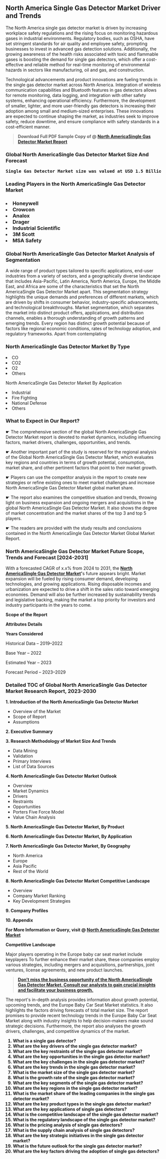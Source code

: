 <p> <h2>North America Single Gas Detector Market Driver and Trends</h2><p>The North America single gas detector market is driven by increasing workplace safety regulations and the rising focus on monitoring hazardous gases in industrial environments. Regulatory bodies, such as OSHA, have set stringent standards for air quality and employee safety, prompting businesses to invest in advanced gas detection solutions. Additionally, the growing awareness of the health risks associated with toxic and flammable gases is boosting the demand for single gas detectors, which offer a cost-effective and reliable method for real-time monitoring of environmental hazards in sectors like manufacturing, oil and gas, and construction.</p><p>Technological advancements and product innovations are fueling trends in the single gas detector market across North America. Integration of wireless communication capabilities and Bluetooth features in gas detectors allows for remote monitoring, data logging, and integration with other safety systems, enhancing operational efficiency. Furthermore, the development of smaller, lighter, and more user-friendly gas detectors is increasing their adoption among small and medium-sized enterprises. These innovations are expected to continue shaping the market, as industries seek to improve safety, reduce downtime, and ensure compliance with safety standards in a cost-efficient manner.</p></p><blockquote id="" class=""><strong>Download Full PDF Sample Copy of @&nbsp;<a href="https://www.verifiedmarketreports.com/download-sample/?rid=298730&utm_source=GitHub-Jan&utm_medium=264" target="_blank">North AmericaSingle Gas Detector Market Report</a>&nbsp;&nbsp;</strong></blockquote><h3 id="" class=""><strong>Global&nbsp;North AmericaSingle Gas Detector Market Size And Forecast</strong></h3><pre class="reader-text-block__code-block"><strong>Single Gas Detector Market size was valued at USD 1.5 Billion in 2022 and is projected to reach USD 2.9 Billion by 2030, growing at a CAGR of 8.5% from 2024 to 2030.</strong></pre><h3 id="" class="">Leading Players in the&nbsp;North AmericaSingle Gas Detector Market</h3><h3 class=""></Li><Li>Honeywell</Li><Li> Crowcon</Li><Li> Analox</Li><Li> Drager</Li><Li> Industrial Scientific</Li><Li> 3M Scott</Li><Li> MSA Safety</h3><h3 id="" class="">Global&nbsp;North AmericaSingle Gas Detector Market Analysis of Segmentation</h3><p id="" class="">A wide range of product types tailored to specific applications, end-user industries from a variety of sectors, and a geographically diverse landscape that includes Asia-Pacific, Latin America, North America, Europe, the Middle East, and Africa are some of the characteristics that set the North AmericaSingle Gas Detector Market apart. This segmentation strategy highlights the unique demands and preferences of different markets, which are driven by shifts in consumer behavior, industry-specific advancements, and technological breakthroughs. Market segmentation, which separates the market into distinct product offers, applications, and distribution channels, enables a thorough understanding of growth patterns and emerging trends. Every region has distinct growth potential because of factors like regional economic conditions, rates of technology adoption, and regulatory frameworks. Apart from contemplating</p><h3 id="" class="">North AmericaSingle Gas Detector Market&nbsp;By Type</h3><p></Li><Li>CO</Li><Li> CO2</Li><Li> O2</Li><Li> Others</p><div class="" data-test-id=""><p>North AmericaSingle Gas Detector Market&nbsp;By Application</p></div><p class=""></Li><Li>Industrial</Li><Li> Fire Fighting</Li><Li> National Defense</Li><Li> Others</p><div class="" data-test-id=""><h3><span class="">What to Expect in Our Report?</span></h3></div><div class="" data-test-id=""><p><span class="">☛ The comprehensive section of the global North AmericaSingle Gas Detector Market report is devoted to market dynamics, including influencing factors, market drivers, challenges, opportunities, and trends.</span></p></div><div class="" data-test-id=""><p><span class="">☛ Another important part of the study is reserved for the regional analysis of the Global North AmericaSingle Gas Detector Market, which evaluates key regions and countries in terms of growth potential, consumption, market share, and other pertinent factors that point to their market growth.</span></p></div><div class="" data-test-id=""><p><span class="">☛ Players can use the competitor analysis in the report to create new strategies or refine existing ones to meet market challenges and increase North AmericaSingle Gas Detector Market global market share.</span></p></div><div class="" data-test-id=""><p><span class="">☛ The report also examines the competitive situation and trends, throwing light on business expansion and ongoing mergers and acquisitions in the global North AmericaSingle Gas Detector Market. It also shows the degree of market concentration and the market shares of the top 3 and top 5 players.</span></p></div><div class="" data-test-id=""><p><span class="">☛ The readers are provided with the study results and conclusions contained in the North AmericaSingle Gas Detector Market Global Market Report.</span></p></div><div class="" data-test-id=""><h3><span class="">North AmericaSingle Gas Detector Market Future Scope, Trends and Forecast [2024-2031]</span></h3></div><div class="" data-test-id=""><p><span class="">With a forecasted CAGR of x.x% from 2024 to 2031, the <strong><a href="https://www.verifiedmarketreports.com/download-sample/?rid=298730&utm_source=GitHub-Jan&utm_medium=264" target="_blank">North AmericaSingle Gas Detector Market</a>'</strong>s future appears bright. Market expansion will be fueled by rising consumer demand, developing technologies, and growing applications. Rising disposable incomes and urbanization are expected to drive a shift in the sales ratio toward emerging economies. Demand will also be further increased by sustainability trends and legislative backing, making the market a top priority for investors and industry participants in the years to come.</span></p><p id="ember66" class="ember-view reader-text-block__paragraph"><strong>Scope of the Report</strong></p><p id="ember67" class="ember-view reader-text-block__paragraph"><strong>Attributes Details</strong></p><p id="ember68" class="ember-view reader-text-block__paragraph"><strong>Years Considered</strong></p><p id="ember69" class="ember-view reader-text-block__paragraph">Historical Data &ndash; 2019&ndash;2022</p><p id="ember70" class="ember-view reader-text-block__paragraph">Base Year &ndash; 2022</p><p id="ember71" class="ember-view reader-text-block__paragraph">Estimated Year &ndash; 2023</p><p id="ember72" class="ember-view reader-text-block__paragraph">Forecast Period &ndash; 2023&ndash;2029</p></div><h3 id="" class="">Detailed TOC of Global North AmericaSingle Gas Detector Market Research Report, 2023-2030</h3><p id="" class=""><strong>1. Introduction of the North AmericaSingle Gas Detector Market</strong></p><ul><li>Overview of the Market</li><li>Scope of Report</li><li>Assumptions</li></ul><p id="" class=""><strong>2. Executive Summary</strong></p><p id="" class=""><strong>3. Research Methodology of Market Size And Trends</strong></p><ul><li>Data Mining</li><li>Validation</li><li>Primary Interviews</li><li>List of Data Sources</li></ul><p id="" class=""><strong>4. North AmericaSingle Gas Detector Market Outlook</strong></p><ul><li>Overview</li><li>Market Dynamics</li><li>Drivers</li><li>Restraints</li><li>Opportunities</li><li>Porters Five Force Model</li><li>Value Chain Analysis</li></ul><p id="" class=""><strong>5. North AmericaSingle Gas Detector Market, By Product</strong></p><p id="" class=""><strong>6. North AmericaSingle Gas Detector Market, By Application</strong></p><p id="" class=""><strong>7. North AmericaSingle Gas Detector Market, By Geography</strong></p><ul><li>North America</li><li>Europe</li><li>Asia Pacific</li><li>Rest of the World</li></ul><p id="" class=""><strong>8. North AmericaSingle Gas Detector Market Competitive Landscape</strong></p><ul><li>Overview</li><li>Company Market Ranking</li><li>Key Development Strategies</li></ul><p id="" class=""><strong>9. Company Profiles</strong></p><p id="" class=""><strong>10. Appendix</strong></p><p><strong>For More Information or Query, visit&nbsp;@ <a href="https://www.verifiedmarketreports.com/product/single-gas-detector-market/" target="_blank">North AmericaSingle Gas Detector Market</a></strong></p><p id="ember61" class="ember-view reader-text-block__paragraph"><strong>Competitive Landscape</strong></p><p id="ember62" class="ember-view reader-text-block__paragraph">Major players operating in the Europe baby car seat market include keyplayers To further enhance their market share, these companies employ various strategies, including mergers and acquisitions, partnerships, joint ventures, license agreements, and new product launches.</p><blockquote id="ember63" class="ember-view reader-text-block__blockquote"><strong><a href="https://www.verifiedmarketreports.com/download-sample/?rid=298730&utm_source=GitHub-Jan&utm_medium=264" target="_blank">Don&rsquo;t miss the business opportunity of the North AmericaSingle Gas Detector Market. Consult our analysts to gain crucial insights and facilitate your business growth.</a></strong></blockquote><p id="ember64" class="ember-view reader-text-block__paragraph">The report's in-depth analysis provides information about growth potential, upcoming trends, and the Europe Baby Car Seat Market statistics. It also highlights the factors driving forecasts of total market size. The report promises to provide recent technology trends in the Europe Baby Car Seat Market along with industry insights to help decision-makers make sound strategic decisions. Furthermore, the report also analyses the growth drivers, challenges, and competitive dynamics of the market.</p><p class="ember-view reader-text-block__paragraph"><strong><ol> <li>What is a single gas detector?</li> <li>What are the key drivers of the single gas detector market?</li> <li>What are the key restraints of the single gas detector market?</li> <li>What are the key opportunities in the single gas detector market?</li> <li>What are the key challenges in the single gas detector market?</li> <li>What are the key trends in the single gas detector market?</li> <li>What is the market size of the single gas detector market?</li> <li>What is the growth rate of the single gas detector market?</li> <li>What are the key segments of the single gas detector market?</li> <li>What are the key regions in the single gas detector market?</li> <li>What is the market share of the leading companies in the single gas detector market?</li> <li>What are the key product types in the single gas detector market?</li> <li>What are the key applications of single gas detectors?</li> <li>What is the competitive landscape of the single gas detector market?</li> <li>What is the regulatory landscape of the single gas detector market?</li> <li>What is the pricing analysis of single gas detectors?</li> <li>What is the supply chain analysis of single gas detectors?</li> <li>What are the key strategic initiatives in the single gas detector market?</li> <li>What is the future outlook for the single gas detector market?</li> <li>What are the key factors driving the adoption of single gas detectors?</li></ol></strong></p>
